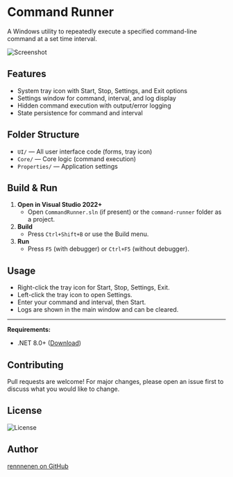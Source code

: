 # Command Runner

A Windows utility to repeatedly execute a specified command-line command at a set time interval.

![Screenshot](screenshot.png)

## Features
- System tray icon with Start, Stop, Settings, and Exit options
- Settings window for command, interval, and log display
- Hidden command execution with output/error logging
- State persistence for command and interval

## Folder Structure
- `UI/` — All user interface code (forms, tray icon)
- `Core/` — Core logic (command execution)
- `Properties/` — Application settings

## Build & Run

1. **Open in Visual Studio 2022+**
   - Open `CommandRunner.sln` (if present) or the `command-runner` folder as a project.
2. **Build**
   - Press `Ctrl+Shift+B` or use the Build menu.
3. **Run**
   - Press `F5` (with debugger) or `Ctrl+F5` (without debugger).

## Usage
- Right-click the tray icon for Start, Stop, Settings, Exit.
- Left-click the tray icon to open Settings.
- Enter your command and interval, then Start.
- Logs are shown in the main window and can be cleared.

---

**Requirements:**
- .NET 8.0+ ([Download](https://dotnet.microsoft.com/download))

## Contributing
Pull requests are welcome! For major changes, please open an issue first to discuss what you would like to change.

## License
![License](LICENSE)

## Author

[rennnenen on GitHub](https://github.com/rennnenen) 
